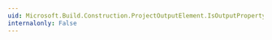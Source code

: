 ```yaml
---
uid: Microsoft.Build.Construction.ProjectOutputElement.IsOutputProperty
internalonly: False
---
```

